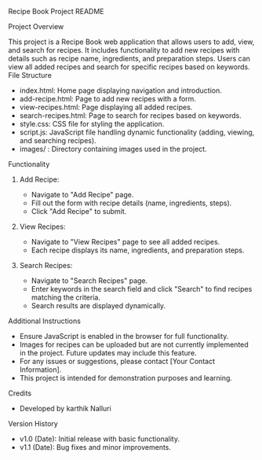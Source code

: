 Recipe Book Project README

Project Overview



This project is a Recipe Book web application that allows users to add, view, and search for recipes. It includes functionality to add new recipes with details such as recipe name, ingredients, and preparation steps. Users can view all added recipes and search for specific recipes based on keywords.
File Structure



- index.html: Home page displaying navigation and introduction.
- add-recipe.html: Page to add new recipes with a form.
- view-recipes.html: Page displaying all added recipes.
- search-recipes.html: Page to search for recipes based on keywords.
- style.css: CSS file for styling the application.
- script.js: JavaScript file handling dynamic functionality (adding, viewing, and searching recipes).
- images/ : Directory containing images used in the project.
  
Functionality


1. Add Recipe:
   - Navigate to "Add Recipe" page.
   - Fill out the form with recipe details (name, ingredients, steps).
   - Click "Add Recipe" to submit.

2. View Recipes:
   - Navigate to "View Recipes" page to see all added recipes.
   - Each recipe displays its name, ingredients, and preparation steps.
   
3. Search Recipes:
   - Navigate to "Search Recipes" page.
   - Enter keywords in the search field and click "Search" to find recipes matching the criteria.
   - Search results are displayed dynamically.
   
Additional Instructions


- Ensure JavaScript is enabled in the browser for full functionality.
- Images for recipes can be uploaded but are not currently implemented in the project. Future updates may include this feature.
- For any issues or suggestions, please contact [Your Contact Information].
- This project is intended for demonstration purposes and learning.
  
Credits


- Developed by karthik Nalluri
  
Version History


- v1.0 (Date): Initial release with basic functionality.
- v1.1 (Date): Bug fixes and minor improvements.

